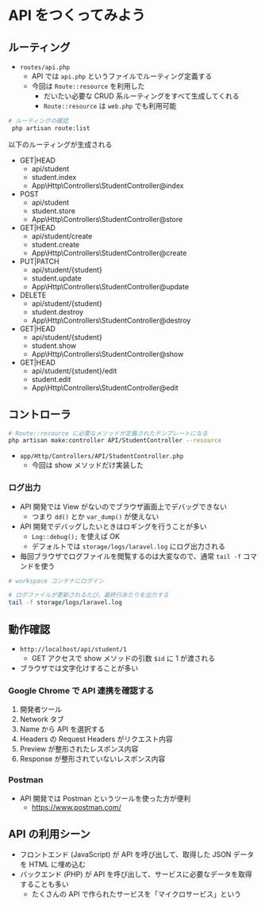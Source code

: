 # API をつくってみよう

## ルーティング

- `routes/api.php`
    - API では `api.php` というファイルでルーティング定義する
    - 今回は `Route::resource` を利用した
        - だいたい必要な CRUD 系ルーティングをすべて生成してくれる
        - `Route::resource` は `web.php` でも利用可能

```sh
# ルーティングの確認
 php artisan route:list
```

以下のルーティングが生成される

- GET|HEAD
	- api/student
	- student.index
	- App\Http\Controllers\StudentController@index
- POST
	- api/student
	- student.store
	- App\Http\Controllers\StudentController@store
- GET|HEAD
	- api/student/create
	- student.create
	- App\Http\Controllers\StudentController@create
- PUT|PATCH
	- api/student/{student}
	- student.update
	- App\Http\Controllers\StudentController@update
- DELETE
	- api/student/{student}
	- student.destroy
	- App\Http\Controllers\StudentController@destroy
- GET|HEAD
	- api/student/{student}
	- student.show
	- App\Http\Controllers\StudentController@show
- GET|HEAD
	- api/student/{student}/edit
	- student.edit
	- App\Http\Controllers\StudentController@edit

## コントローラ

```sh
# Route::resource に必要なメソッドが定義されたテンプレートになる
php artisan make:controller API/StudentController --resource
```

- `app/Http/Controllers/API/StudentController.php`
    - 今回は show メソッドだけ実装した

### ログ出力

- API 開発では View がないのでブラウザ画面上でデバッグできない
    - つまり `dd()` とか `var_dump()` が使えない
- API 開発でデバッグしたいときはロギングを行うことが多い
    - `Log::debug();` を使えば OK
    - デフォルトでは `storage/logs/laravel.log` にログ出力される
- 毎回ブラウザでログファイルを閲覧するのは大変なので、通常 `tail -f` コマンドを使う

```sh
# workspace コンテナにログイン

# ログファイルが更新されるたび、最終行あたりを出力する
tail -f storage/logs/laravel.log
```

## 動作確認

- `http://localhost/api/student/1`
    - GET アクセスで show メソッドの引数 `$id` に 1 が渡される
- ブラウザでは文字化けすることが多い

### Google Chrome で API 連携を確認する

1. 開発者ツール
2. Network タブ
3. Name から API を選択する
4. Headers の Request Headers がリクエスト内容
5. Preview が整形されたレスポンス内容
6. Response が整形されていないレスポンス内容

### Postman

- API 開発では Postman というツールを使った方が便利
    - https://www.postman.com/

## API の利用シーン

- フロントエンド (JavaScript) が API を呼び出して、取得した JSON データを HTML に埋め込む
- バックエンド (PHP) が API を呼び出して、サービスに必要なデータを取得することも多い
    - たくさんの API で作られたサービスを「マイクロサービス」という
